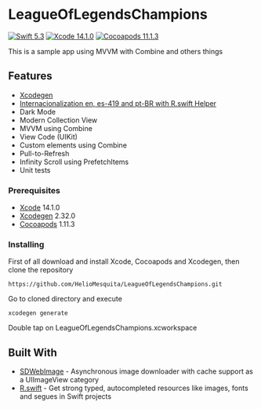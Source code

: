 # LeagueOfLegendsChampions

[![Swift 5.3](https://img.shields.io/badge/Swift-5.3-blue.svg?style=flat)](https://swift.org)
[![Xcode 14.1.0](https://img.shields.io/badge/Xcode-11.3-blue.svg?style=flat)](https://developer.apple.com/xcode/)
[![Cocoapods 11.1.3](https://img.shields.io/badge/cocoapods-compatible-brightgreen.svg?style=flat)](https://cocoapods.org)

This is a sample app using MVVM with Combine and others things

## Features

- [Xcodegen](https://github.com/yonaskolb/XcodeGen)
- [Internacionalization en, es-419 and pt-BR with R.swift Helper](https://github.com/mac-cain13/R.swift)
- Dark Mode
- Modern Collection View
- MVVM using Combine
- View Code (UIKit)
- Custom elements using Combine
- Pull-to-Refresh
- Infinity Scroll using PrefetchItems
- Unit tests

### Prerequisites

* [Xcode](https://developer.apple.com/xcode/) 14.1.0
* [Xcodegen](https://github.com/yonaskolb/XcodeGen) 2.32.0
* [Cocoapods](https://cocoapods.org) 1.11.3

### Installing

First of all download and install Xcode, Cocoapods and Xcodegen, then clone the repository

```
https://github.com/HelioMesquita/LeagueOfLegendsChampions.git
```

Go to cloned directory and execute

```
xcodegen generate
```

Double tap on LeagueOfLegendsChampions.xcworkspace

## Built With

* [SDWebImage](https://github.com/SDWebImage/SDWebImage) - Asynchronous image downloader with cache support as a UIImageView category
* [R.swift](https://github.com/mac-cain13/R.swift) - Get strong typed, autocompleted resources like images, fonts and segues in Swift projects
